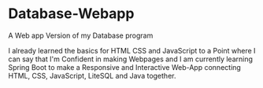 # Database-Webapp
A Web app Version of my Database program

I already learned the basics for HTML CSS and JavaScript to a Point where I can say that I'm Confident
in making Webpages and I am currently learning Spring Boot to make a Responsive and Interactive Web-App
connecting HTML, CSS, JavaScript, LiteSQL and Java together.
